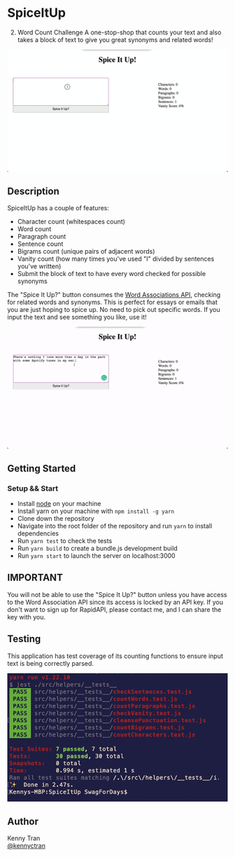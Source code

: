 # SpiceItUp

2. Word Count Challenge
A one-stop-shop that counts your text and also takes a block of text to give you great synonyms and related words!

![typing and seeing wordcounts change](gifs/typing.gif)

## Description

SpiceItUp has a couple of features:
  -  Character count (whitespaces count)
  -  Word count
  -  Paragraph count
  -  Sentence count
  -  Bigrams count (unique pairs of adjacent words)
  -  Vanity count (how many times you've used "I" divided by sentences you've written)
  -  Submit the block of text to have every word checked for possible synonyms

The "Spice It Up?" button consumes the [Word Associations API](https://rapidapi.com/twinword/api/word-associations/), checking for related words and synonyms.
This is perfect for essays or emails that you are just hoping to spice up. No need to pick out specific words. If you input the text and see something you like, use it!

![full application walkthrough](/gifs/fullApp.gif)

## Getting Started

### Setup && Start

* Install [node](https://nodejs.org/en/) on your machine
* Install yarn on your machine with ```npm install -g yarn```
* Clone down the repository
* Navigate into the root folder of the repository and run ```yarn``` to install dependencies
* Run ```yarn test``` to check the tests
* Run ```yarn build``` to create a bundle.js development build
* Run ```yarn start``` to launch the server on localhost:3000

## IMPORTANT

You will not be able to use the "Spice It Up?" button unless you have access to the Word Association API since its access is locked by an API key. If you don't want to sign up for RapidAPI, please contact me, and I can share the key with you.

## Testing

This application has test coverage of its counting functions to ensure input text is being correctly parsed.

![test coverage](gifs/testcoverage.jpg)

## Author

Kenny Tran  
[@kennyctran](https://linkedin.com/in/kennyctran)

